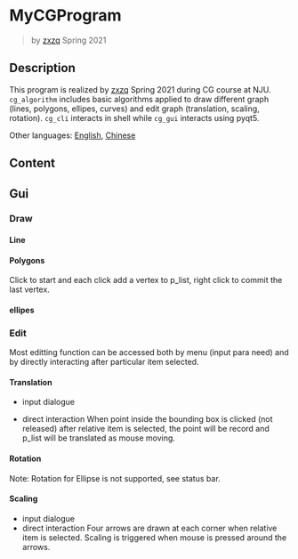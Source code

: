 # MyCGProgram
> by [zxzq](https://zxzq.me)
> Spring 2021


## Description

This program is realized by [zxzq](https://zxzq.me) Spring 2021 during CG course at NJU. `cg_algorithm` includes basic algorithms applied to draw different graph (lines, polygons, ellipes, curves) and edit graph (translation, scaling, rotation). `cg_cli` interacts in shell while `cg_gui` interacts using pyqt5.

Other languages: [English](README.md), [Chinese](README.ch.md)

## Content


## Gui

### Draw

#### Line

#### Polygons
Click to start and each click add a vertex to p_list, right click to commit the last vertex.

#### ellipes

### Edit
Most editting function can be accessed both by menu (input para need) and by directly interacting after particular item selected.

#### Translation
- input dialogue

- direct interaction
  When point inside the bounding box is clicked (not released) after relative item is selected, the point will be record and p_list will be translated as mouse moving.

#### Rotation
Note: Rotation for Ellipse is not supported, see status bar.

#### Scaling
- input dialogue
- direct interaction
  Four arrows are drawn at each corner when relative item is selected. Scaling is triggered when mouse is pressed around the arrows.